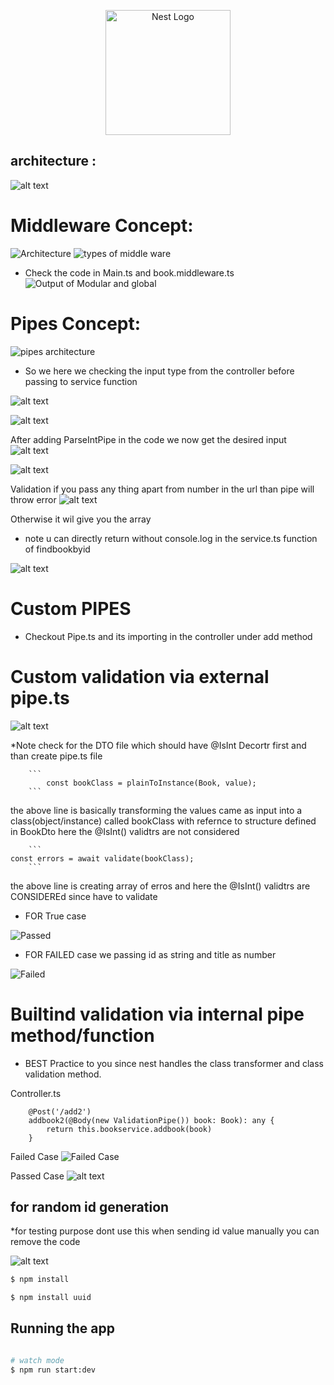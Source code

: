 <p align="center">
  <a href="http://nestjs.com/" target="blank"><img src="https://nestjs.com/img/logo-small.svg" width="200" alt="Nest Logo" /></a>
</p>


## architecture : 
![alt text](image-1.png)


# Middleware Concept:
![Architecture ](image-2.png)
![types of middle ware](image.png)


* Check the code in Main.ts and book.middleware.ts
![Output of Modular and global](image-3.png)


# Pipes Concept:

![pipes architecture](image-4.png)

* So we here we checking the input type from the controller before passing to service function

![alt text](image-5.png)

![alt text](image-6.png)

After adding ParseIntPipe in the code we now get the desired input
![alt text](image-7.png)

![alt text](image-8.png)

Validation if you pass any thing apart from number in the url than pipe will throw error
![alt text](image-9.png)

Otherwise it wil give you the array
* note u can directly return without console.log in the service.ts function of findbookbyid

![alt text](image-10.png)


# Custom PIPES
* Checkout Pipe.ts and its importing in the controller under add method

# Custom validation via external pipe.ts
![alt text](image-11.png)


*Note check for the DTO file which should have @IsInt Decortr first and than create pipe.ts file 

        ```
            const bookClass = plainToInstance(Book, value);
        ```
the above line is basically transforming the values came as input into a class(object/instance) called bookClass with refernce to structure defined in BookDto  here the @IsInt()  validtrs are not considered

        ```
    const errors = await validate(bookClass);
        ```
the above line is creating array of erros and  here the @IsInt()  validtrs are CONSIDEREd since have to validate

  
  * FOR True case 

![Passed](image-13.png)


  * FOR FAILED  case 
  we passing id as string
  and title as number

![Failed](image-14.png)


# Builtind validation via internal pipe method/function

* BEST Practice to you since nest handles the class transformer and class validation method.

Controller.ts
```
    @Post('/add2')
    addbook2(@Body(new ValidationPipe()) book: Book): any {
        return this.bookservice.addbook(book)
    }

```
Failed Case
![Failed Case](image-12.png)


Passed Case
![alt text](image-16.png)

## for random id generation

*for testing purpose dont use this when sending id value manually you can remove the code 

![alt text](image-15.png)

```bash
$ npm install   

$ npm install uuid
```

## Running the app

```bash

# watch mode
$ npm run start:dev



```